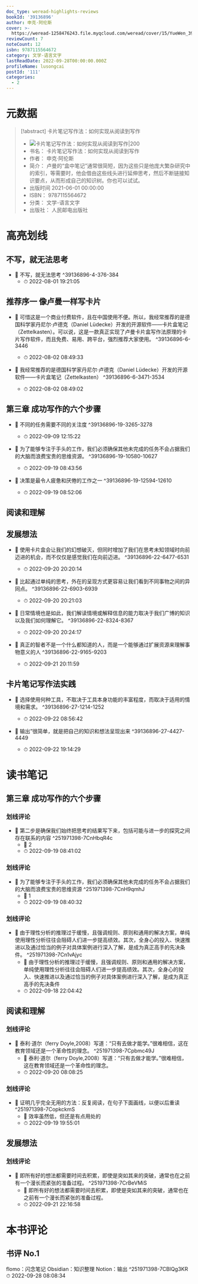 ```yaml
---
doc_type: weread-highlights-reviews
bookId: '39136896'
author: 申克·阿伦斯
cover: >-
  https://weread-1258476243.file.myqcloud.com/weread/cover/15/YueWen_39136896/t7_YueWen_39136896.jpg
reviewCount: 7
noteCount: 12
isbn: 9787115564672
category: 文学-语言文字
lastReadDate: 2022-09-28T00:00:00.000Z
profileName: lusongcai
postId: '111'
categories:
  - 2
---
```

# 元数据
> [!abstract] 卡片笔记写作法：如何实现从阅读到写作
> - ![ 卡片笔记写作法：如何实现从阅读到写作|200](https://weread-1258476243.file.myqcloud.com/weread/cover/15/YueWen_39136896/t7_YueWen_39136896.jpg)
> - 书名： 卡片笔记写作法：如何实现从阅读到写作
> - 作者： 申克·阿伦斯
> - 简介： 卢曼的“盒中笔记”通常很简短，因为这些只是他庞大繁杂研究中的索引，等需要时，他会借由这些线头进行延伸思考，然后不断链接知识要点，从而形成自己的知识树。你也可以试试。
> - 出版时间 2021-06-01 00:00:00
> - ISBN： 9787115564672
> - 分类： 文学-语言文字
> - 出版社： 人民邮电出版社

# 高亮划线

## 不写，就无法思考


- 📌 不写，就无法思考 ^39136896-4-376-384
    - ⏱ 2022-08-01 19:21:05 
## 推荐序一 像卢曼一样写卡片


- 📌 可惜这是一个商业付费软件，且在中国使用不便。所以，我经常推荐的是德国科学家丹尼尔·卢德克（Daniel Lüdecke）开发的开源软件——卡片盒笔记（Zettelkasten）。可以说，这是一款真正实现了卢曼卡片盒写作法原理的卡片写作软件，而且免费、易用、跨平台，强烈推荐大家使用。 ^39136896-6-3446
    - ⏱ 2022-08-02 08:49:33 

- 📌 我经常推荐的是德国科学家丹尼尔·卢德克（Daniel Lüdecke）开发的开源软件——卡片盒笔记（Zettelkasten） ^39136896-6-3471-3534
    - ⏱ 2022-08-02 08:49:02 
## 第三章 成功写作的六个步骤


- 📌 不同的任务需要不同的关注度 ^39136896-19-3265-3278
    - ⏱ 2022-09-09 12:15:22 

- 📌 为了能够专注于手头的工作，我们必须确保其他未完成的任务不会占据我们的大脑而浪费宝贵的思维资源。 ^39136896-19-10580-10627
    - ⏱ 2022-09-19 08:43:56 

- 📌 决策是最令人疲惫和厌倦的工作之一 ^39136896-19-12594-12610
    - ⏱ 2022-09-19 08:52:06 
## 阅读和理解

 
## 发展想法


- 📌 使用卡片盒会让我们的幻想破灭，但同时增加了我们在思考未知领域时向前迈进的机会，而不仅仅是感觉我们在向前迈进。 ^39136896-22-6477-6531
    - ⏱ 2022-09-20 20:20:14 

- 📌 比起通过单纯的思考，外在的呈现方式更容易让我们看到不同事物之间的异同点。 ^39136896-22-6903-6939
    - ⏱ 2022-09-20 20:21:03 

- 📌 日常情境也是如此，我们解读情境或解释信息的能力取决于我们广博的知识以及我们如何理解它。 ^39136896-22-8324-8367
    - ⏱ 2022-09-20 20:24:17 

- 📌 真正的智者不是一个什么都知道的人，而是一个能够通过扩展资源来理解事物意义的人 ^39136896-22-9165-9203
    - ⏱ 2022-09-21 20:11:59 
## 卡片笔记写作法实践


- 📌 选择使用何种工具，不取决于工具本身功能的丰富程度，而取决于适用的情境和需求。 ^39136896-27-1214-1252
    - ⏱ 2022-09-22 08:56:42 

- 📌 输出”很简单，就是把自己的知识和想法呈现出来 ^39136896-27-4427-4449
    - ⏱ 2022-09-22 19:14:29 
# 读书笔记

## 第三章 成功写作的六个步骤

### 划线评论
- 📌 第二步是确保我们始终把思考的结果写下来，包括可能与进一步的探究之间存在联系的内容  ^251971398-7CnHbqR4c
    - 💭 2
    - ⏱ 2022-09-19 08:41:02

### 划线评论
- 📌 为了能够专注于手头的工作，我们必须确保其他未完成的任务不会占据我们的大脑而浪费宝贵的思维资源  ^251971398-7CnH9qmhJ
    - 💭 1
    - ⏱ 2022-09-19 08:40:32

### 划线评论
- 📌 由于理性分析的推理过于缓慢，且强调规则、原则和通用的解决方案，单纯使用理性分析往往会阻碍人们进一步提高绩效。其次，全身心的投入、快速推进以及通过恰当的例子对具体案例进行深入了解，是成为真正高手的先决条件。  ^251971398-7Cn1vAjyc
    - 💭 由于理性分析的推理过于缓慢，且强调规则、原则和通用的解决方案，单纯使用理性分析往往会阻碍人们进一步提高绩效。其次，全身心的投入、快速推进以及通过恰当的例子对具体案例进行深入了解，是成为真正高手的先决条件
    - ⏱ 2022-09-18 22:04:42
   
## 阅读和理解

### 划线评论
- 📌 泰利·道尔（ferry Doyle,2008）写道：“只有去做才能学。”很难相信，这在教育领域还是一个革命性的理念。  ^251971398-7Cpbmc49J
    - 💭 泰利·道尔（ferry Doyle,2008）写道：“只有去做才能学。”很难相信，这在教育领域还是一个革命性的理念。
    - ⏱ 2022-09-20 08:08:25

### 划线评论
- 📌 证明几乎完全无用的方法：反复阅读，在句子下面画线，以便以后重读  ^251971398-7CopkckmS
    - 💭 效率虽然低，但还是有点用处的
    - ⏱ 2022-09-19 19:55:01
   
## 发展想法

### 划线评论
- 📌 即所有好的想法都需要时间去积累，即使是突如其来的突破，通常也在之前有一个漫长而紧张的准备过程。  ^251971398-7CrBeVMiS
    - 💭 即所有好的想法都需要时间去积累，即使是突如其来的突破，通常也在之前有一个漫长而紧张的准备过程。
    - ⏱ 2022-09-21 22:16:58
   
# 本书评论

## 书评 No.1 
flomo：闪念笔记
Obsidian：知识整理
Notion：输出 ^251971398-7CBlQg3KR
⏱ 2022-09-28 08:08:34
